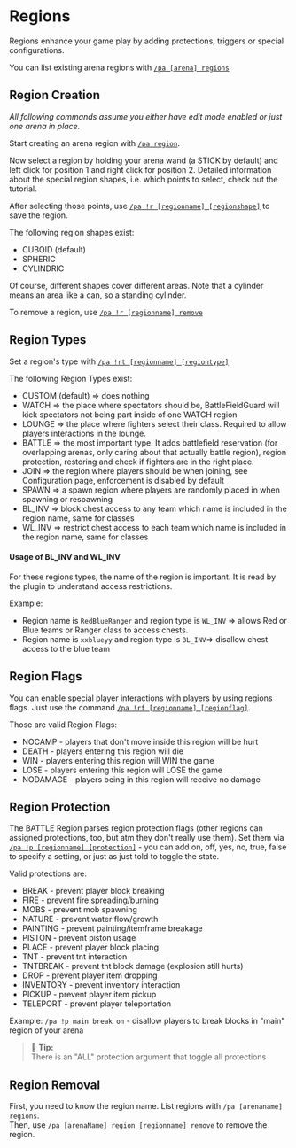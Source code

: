 # Regions

Regions enhance your game play by adding protections, triggers or special configurations.

You can list existing arena regions with [`/pa [arena] regions`](commands/regions.md)

## Region Creation

*All following commands assume you either have edit mode enabled or just one arena in place.*

Start creating an arena region with [`/pa region`](commands/region.md).

Now select a region by holding your arena wand (a STICK by default) and left click for position 1 and right click for position 2. Detailed information about the special region shapes, i.e. which points to select, check out the tutorial.

After selecting those points, use [`/pa !r [regionname] [regionshape]`](commands/region.md) to save the region.

The following region shapes exist:
- CUBOID (default)
- SPHERIC
- CYLINDRIC

Of course, different shapes cover different areas. Note that a cylinder means an area like a can, so a standing cylinder.

To remove a region, use [`/pa !r [regionname] remove`](commands/region.md)

## Region Types

Set a region's type with [`/pa !rt [regionname] [regiontype]`](commands/regiontype.md)

The following Region Types exist:

- CUSTOM (default) => does nothing
- WATCH => the place where spectators should be, BattleFieldGuard will kick spectators not being part inside of one WATCH region
- LOUNGE => the place where fighters select their class. Required to allow players interactions in the lounge.
- BATTLE => the most important type. It adds battlefield reservation (for overlapping arenas, only caring about that actually battle region), region protection, restoring and check if fighters are in the right place.
- JOIN => the region where players should be when joining, see Configuration page, enforcement is disabled by default
- SPAWN => a spawn region where players are randomly placed in when spawning or respawning 
- BL_INV => block chest access to any team which name is included in the region name, same for classes
- WL_INV => restrict chest access to each team which name is included in the region name, same for classes

#### Usage of BL_INV and WL_INV

For these regions types, the name of the region is important. It is read by the plugin to understand access restrictions.

Example:
* Region name is `RedBlueRanger` and region type is `WL_INV` => allows Red or Blue teams or Ranger class to access chests.
* Region name is `xxblueyy` and region type is `BL_INV`=> disallow chest access to the blue team

## Region Flags

You can enable special player interactions with players by using regions flags. 
Just use the command [`/pa !rf [regionname] [regionflag]`](commands/regionflags.md).

Those are valid Region Flags:

- NOCAMP - players that don't move inside this region will be hurt
- DEATH - players entering this region will die
- WIN - players entering this region will WIN the game
- LOSE - players entering this region will LOSE the game
- NODAMAGE - players being in this region will receive no damage 

## Region Protection

The BATTLE Region parses region protection flags (other regions can assigned protections, too, but atm they don't 
really use them). Set them via [`/pa !p [regionname] [protection]`](commands/protection.md) - you can add on, off, yes, 
no, true, false to specify a setting, or just as just told to toggle the state.

Valid protections are:

- BREAK - prevent player block breaking
- FIRE - prevent fire spreading/burning
- MOBS - prevent mob spawning
- NATURE - prevent water flow/growth
- PAINTING - prevent painting/itemframe breakage
- PISTON - prevent piston usage
- PLACE - prevent player block placing
- TNT - prevent tnt interaction
- TNTBREAK - prevent tnt block damage (explosion still hurts)
- DROP - prevent player item dropping
- INVENTORY - prevent inventory interaction
- PICKUP - prevent player item pickup
- TELEPORT - prevent player teleportation

Example: `/pa !p main break on` - disallow players to break blocks in "main" region of your arena

> 🚩 **Tip:**  
> There is an "ALL" protection argument that toggle all protections

## Region Removal

First, you need to know the region name. List regions with `/pa [arenaname] regions`.  
Then, use `/pa [arenaName] region [regionname] remove` to remove the region.
